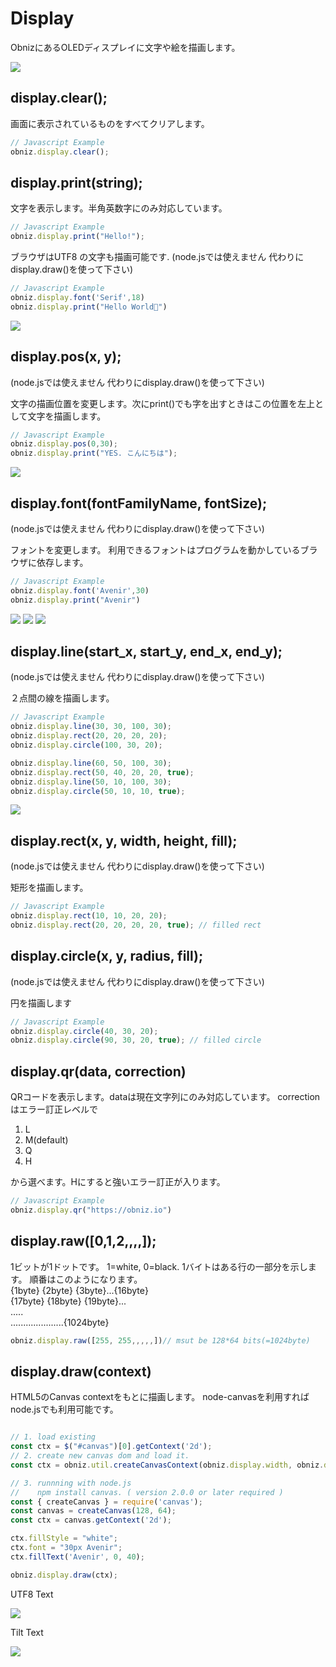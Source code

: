 # Display
ObnizにあるOLEDディスプレイに文字や絵を描画します。

![](./images/obniz_display_sphere.gif)

## display.clear();

画面に表示されているものをすべてクリアします。

```Javascript
// Javascript Example
obniz.display.clear();
```
## display.print(string);

文字を表示します。半角英数字にのみ対応しています。

```Javascript
// Javascript Example
obniz.display.print("Hello!");
```

ブラウザはUTF8 の文字も描画可能です. (node.jsでは使えません 代わりにdisplay.draw()を使って下さい)
```javascript
// Javascript Example
obniz.display.font('Serif',18)
obniz.display.print("Hello World🧡")
```
![](./images/obniz_display_print.jpg)

## display.pos(x, y);
(node.jsでは使えません 代わりにdisplay.draw()を使って下さい)
 
文字の描画位置を変更します。次にprint()でも字を出すときはこの位置を左上として文字を描画します。
```javascript
// Javascript Example
obniz.display.pos(0,30);
obniz.display.print("YES. こんにちは");
```
![](./images/obniz_display_pos.jpg)

## display.font(fontFamilyName, fontSize);
(node.jsでは使えません 代わりにdisplay.draw()を使って下さい)
 
フォントを変更します。
利用できるフォントはプログラムを動かしているブラウザに依存します。
```javascript
// Javascript Example
obniz.display.font('Avenir',30)
obniz.display.print("Avenir")
```
![](./images/obniz_display_samples3.jpg)
![](./images/obniz_display_samples2.jpg)
![](./images/obniz_display_samples4.jpg)

## display.line(start_x, start_y, end_x, end_y);
(node.jsでは使えません 代わりにdisplay.draw()を使って下さい)
 
２点間の線を描画します。
```javascript
// Javascript Example
obniz.display.line(30, 30, 100, 30);
obniz.display.rect(20, 20, 20, 20);
obniz.display.circle(100, 30, 20);

obniz.display.line(60, 50, 100, 30);
obniz.display.rect(50, 40, 20, 20, true);
obniz.display.line(50, 10, 100, 30);
obniz.display.circle(50, 10, 10, true);
```
![](./images/obniz_display_draws.jpg)

## display.rect(x, y, width, height, fill);
(node.jsでは使えません 代わりにdisplay.draw()を使って下さい)
 
矩形を描画します。
```javascript
// Javascript Example
obniz.display.rect(10, 10, 20, 20);
obniz.display.rect(20, 20, 20, 20, true); // filled rect
```

## display.circle(x, y, radius, fill);
(node.jsでは使えません 代わりにdisplay.draw()を使って下さい)
 
円を描画します
```javascript
// Javascript Example
obniz.display.circle(40, 30, 20);
obniz.display.circle(90, 30, 20, true); // filled circle
```


## display.qr(data, correction)

QRコードを表示します。dataは現在文字列にのみ対応しています。
correctionはエラー訂正レベルで

1. L
2. M(default)
3. Q
4. H

から選べます。Hにすると強いエラー訂正が入ります。

```Javascript
// Javascript Example
obniz.display.qr("https://obniz.io")
```

## display.raw([0,1,2,,,,]);

1ビットが1ドットです。 1=white, 0=black.
1バイトはある行の一部分を示します。
順番はこのようになります。  
{1byte} {2byte} {3byte}...{16byte}  
{17byte} {18byte} {19byte}...  
.....  
.....................{1024byte}  

```javascript
obniz.display.raw([255, 255,,,,,])// msut be 128*64 bits(=1024byte)
```

## display.draw(context)
HTML5のCanvas contextをもとに描画します。
node-canvasを利用すればnode.jsでも利用可能です。

```javascript

// 1. load existing
const ctx = $("#canvas")[0].getContext('2d');
// 2. create new canvas dom and load it.
const ctx = obniz.util.createCanvasContext(obniz.display.width, obniz.display.height);

// 3. runnning with node.js
//    npm install canvas. ( version 2.0.0 or later required )
const { createCanvas } = require('canvas');
const canvas = createCanvas(128, 64); 
const ctx = canvas.getContext('2d');

ctx.fillStyle = "white";
ctx.font = "30px Avenir";
ctx.fillText('Avenir', 0, 40);

obniz.display.draw(ctx);
```

UTF8 Text

![](./images/obniz_display_samples0.jpg)

Tilt Text

![](./images/obniz_display_samples1.jpg)
